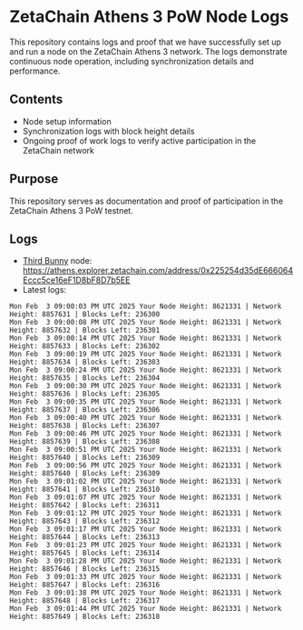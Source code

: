 # ZetaChain Athens 3 PoW Node Logs
This repository contains logs and proof that we have successfully set up and run a node on the ZetaChain Athens 3 network. The logs demonstrate continuous node operation, including synchronization details and performance.

## Contents
- Node setup information
- Synchronization logs with block height details
- Ongoing proof of work logs to verify active participation in the ZetaChain network

## Purpose
This repository serves as documentation and proof of participation in the ZetaChain Athens 3 PoW testnet.

## Logs

- [Third Bunny](https://thirdbunny.xyz/) node: https://athens.explorer.zetachain.com/address/0x225254d35dE666064Eccc5ce16eF1D8bF8D7b5EE
- Latest logs:
```
Mon Feb  3 09:00:03 PM UTC 2025 Your Node Height: 8621331 | Network Height: 8857631 | Blocks Left: 236300
Mon Feb  3 09:00:08 PM UTC 2025 Your Node Height: 8621331 | Network Height: 8857632 | Blocks Left: 236301
Mon Feb  3 09:00:14 PM UTC 2025 Your Node Height: 8621331 | Network Height: 8857633 | Blocks Left: 236302
Mon Feb  3 09:00:19 PM UTC 2025 Your Node Height: 8621331 | Network Height: 8857634 | Blocks Left: 236303
Mon Feb  3 09:00:24 PM UTC 2025 Your Node Height: 8621331 | Network Height: 8857635 | Blocks Left: 236304
Mon Feb  3 09:00:30 PM UTC 2025 Your Node Height: 8621331 | Network Height: 8857636 | Blocks Left: 236305
Mon Feb  3 09:00:35 PM UTC 2025 Your Node Height: 8621331 | Network Height: 8857637 | Blocks Left: 236306
Mon Feb  3 09:00:40 PM UTC 2025 Your Node Height: 8621331 | Network Height: 8857638 | Blocks Left: 236307
Mon Feb  3 09:00:46 PM UTC 2025 Your Node Height: 8621331 | Network Height: 8857639 | Blocks Left: 236308
Mon Feb  3 09:00:51 PM UTC 2025 Your Node Height: 8621331 | Network Height: 8857640 | Blocks Left: 236309
Mon Feb  3 09:00:56 PM UTC 2025 Your Node Height: 8621331 | Network Height: 8857640 | Blocks Left: 236309
Mon Feb  3 09:01:02 PM UTC 2025 Your Node Height: 8621331 | Network Height: 8857641 | Blocks Left: 236310
Mon Feb  3 09:01:07 PM UTC 2025 Your Node Height: 8621331 | Network Height: 8857642 | Blocks Left: 236311
Mon Feb  3 09:01:12 PM UTC 2025 Your Node Height: 8621331 | Network Height: 8857643 | Blocks Left: 236312
Mon Feb  3 09:01:17 PM UTC 2025 Your Node Height: 8621331 | Network Height: 8857644 | Blocks Left: 236313
Mon Feb  3 09:01:23 PM UTC 2025 Your Node Height: 8621331 | Network Height: 8857645 | Blocks Left: 236314
Mon Feb  3 09:01:28 PM UTC 2025 Your Node Height: 8621331 | Network Height: 8857646 | Blocks Left: 236315
Mon Feb  3 09:01:33 PM UTC 2025 Your Node Height: 8621331 | Network Height: 8857647 | Blocks Left: 236316
Mon Feb  3 09:01:38 PM UTC 2025 Your Node Height: 8621331 | Network Height: 8857648 | Blocks Left: 236317
Mon Feb  3 09:01:44 PM UTC 2025 Your Node Height: 8621331 | Network Height: 8857649 | Blocks Left: 236318
```
